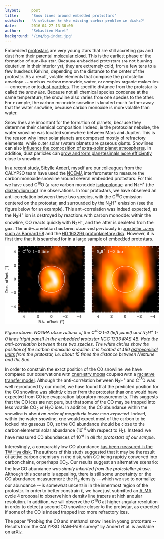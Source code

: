```yaml
---
layout:     post
title:      "Snow lines around embedded protostars" 
subtitle:   "A solution to the missing carbon problem in disks?"
date:       2016-04-27 13:30:00
author:     "Sébastien Maret"
background: '/img/bg-index.jpg'
---
```


Embedded [protostars](https://en.wikipedia.org/wiki/Protostar) are very young stars that are still accreting gas and dust from their parental [molecular cloud](https://en.wikipedia.org/wiki/Molecular_cloud). This is the earliest phase of the formation of sun-like star. Because embedded protostars are not burning deuterium in their interior yet, they are extremely cold, from a few tens to a few hundreds Kelvins, depending on the distance to the center of the protostar. As a result, volatile elements that compose the protostellar envelope -- such as carbon monoxide, water, or complex organic molecules -- condense onto [dust particles](https://en.wikipedia.org/wiki/Cosmic_dust). The specific distance from the protostar is called the *snow line*. Because not all chemical species condense at the same temperature, the snowline also varies from one species to the other. For example, the carbon monoxide snowline is located much farther away that the water snowline, because carbon monoxide is more volatile than water.

Snow lines are important for the formation of planets, because they determine their chemical composition. Indeed, in the protosolar nebulae, the water snowline was located somewhere between Mars and Jupiter. This is the reason why inner solar planets are composed mostly of refractory elements, while outer solar system planets are gaseous giants. Snowlines can also [influence the composition of extra-solar planet atmospheres](http://doi.org/10.1088/2041-8205/743/1/L16). In addition,  dust particles can [grow and form planetesimals more efficiently](http://dx.doi.org/10.1051/0004-6361/201220536) close to snowline.

In [a recent study](http://arxiv.org/abs/1604.05121), [Sibylle Anderl](http://sibylleanderl.net), myself are our colleagues from the CALYPSO team have used the [NOEMA](http://iram-institute.org/EN/noema-project.php) interferometer to measure the carbon monoxide snowline around several embedded protostars. For this we have used C<sup>18</sup>O (a rare carbon monoxide [isotopologue](http://en.wikipedia.org/wiki/Isotopologue)) and N<sub>2</sub>H<sup>+</sup> (the [diazenylium ion](http://en.wikipedia.org/wiki/Diazenylium)) line observations. In four protostars, we have observed an anti-correlation between these two species, with the C<sup>18</sup>O emission centered on the protostar, and surrounded by the N<sub>2</sub>H<sup>+</sup> emission (see the figure below for an example). This anti-correlation was indeed expected, as the N<sub>2</sub>H<sup>+</sup> ion is destroyed by reactions with carbon monoxide: within the snowline, CO reacts quickly with N<sub>2</sub>H<sup>+</sup>, and the latter is depleted from the gas. The anti-correlation has been observed previously in [prestellar cores such as Barnard 68](http://www.nature.com/nature/journal/v442/n7101/abs/nature04919.html) and the [HD 163296 protoplanetary disk](http://doi.org/10.1088/0004-637X/813/2/128). However, it is first time that it is searched for in a large sample of embedded protostars.

![CO snowline in NGC 1333 IRAS 4B](/img/snowline.svg)

*Figure above: NOEMA observations of the C<sup>18</sup>O 1-0 (left panel) and N<sub>2</sub>H<sup>+</sup> 1-0 lines (right panel) in the embedded protostar NGC 1333 IRAS 4B. Note the anti-correlation between these two species. The white circles show the position of the carbon monoxide snowline. It is located at 460 [astronomical units](https://en.wikipedia.org/wiki/Astronomical_unit) from the protostar, i.e. about 15 times the distance between Neptune and the Sun.*

In order to constrain the exact position of the CO snowline, we have compared our observations with [chemistry model](http://github.com/smaret/astrochem) coupled with a [radiative transfer model](http://personal.sron.nl/~vdtak/ratran/frames.html). Although the anti-correlation between N<sub>2</sub>H<sup>+</sup> and C<sup>18</sup>O was well reproduced by our model, we have found that the predicted position for the CO snowline was slightly closer from the protostar than one would have expected from CO ice evaporation laboratory measurements. This suggests that the CO ices are not pure, but that some of the CO may be trapped into less volatile CO<sub>2</sub> or H<sub>2</sub>O ices. In addition, the CO abundance within the snowline is about *an order of magnitude lower than expected*. Indeed, within the water snowline, one would expect most of the carbon to be locked into gaseous CO, so the CO abundance should be close to the carbon elemental solar abundance (10<sup>-4</sup> with respect to H<sub>2</sub>). Instead, we have measured CO abundances of 10<sup>-5</sup> in *all the protostars of our sample*.

Interestingly, a comparably low CO abundance [has been measured in the TW Hya disk](http://doi.org/10.1088/2041-8205/776/2/L38). The authors of this study suggested that it may be the result of active carbon chemistry in the disk, with CO being rapidly converted into carbon chains, or perhaps CO<sub>2</sub>. Our results suggest an alternative scenario: the low CO abundance *was simply inherited from the protostellar phase*. Although this scenario is appealing, there is still some uncertainty on the CO abundance measurement: the H<sub>2</sub> density -- which we use to normalize our abundance -- is somewhat uncertain in the innermost region of the protostar. In order to better constrain it, we have just submitted an [ALMA](http://www.almaobservatory.org) cycle 4 proposal to observe high density line tracers at high angular resolution. In addition, we will observe the C<sup>18</sup>O at higher angular resolution in order to detect a second CO snowline closer to the protostar, as expected if some of the CO is indeed trapped into more refractory ices.

The paper "Probing the CO and methanol snow lines in young protostars -- Results from the CALYPSO IRAM-PdBI survey" by Anderl et al. is available on [arXiv](http://arxiv.org/abs/1604.05121).
